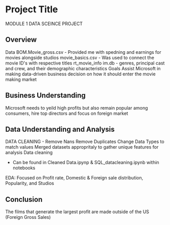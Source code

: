# Project Title

MODULE 1 DATA SCEINCE PROJECT


## Overview
Data
BOM.Movie_gross.csv - Provided me with spedning and earnings for movies alongside studios 
movie_basics.csv - Was used to connect the movie ID's with respective titles
rt_movie_info
im.db - genres, principal cast and crew, and their demographic characteristics 
Goals
Assist Microsoft in making data-driven business decision on how it should enter the movie making market

## Business Understanding
Microsoft needs to yeild high profits but also remain popular among consumers, hire top directors and focus on foreign market 

## Data Understanding and Analysis
DATA CLEANING -
Remove Nans
Remove Duplicates
Change Data Types to match values
Merged datasets appropritaly to gather unique features for analysis 
Data cleaning
  - Can be found in Cleaned Data.ipynp & SQL_datacleaning.ipynb within notebooks

EDA:
Focused on Profit rate, Domestic & Foreign sale distribution, Popularity, and Studios

## Conclusion
The films that generate the largest profit are made outside of the US (Foreign Gross Sales)

